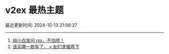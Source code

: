 # v2ex 最热主题

最近更新时间: 2024-10-13 21:06:27

--- 
1. [纯小白发问 rss，不怕喷！](https://www.v2ex.com/t/1079745) 
2. [该买哪一款车了， v 友们求推荐下](https://www.v2ex.com/t/1079746) 
